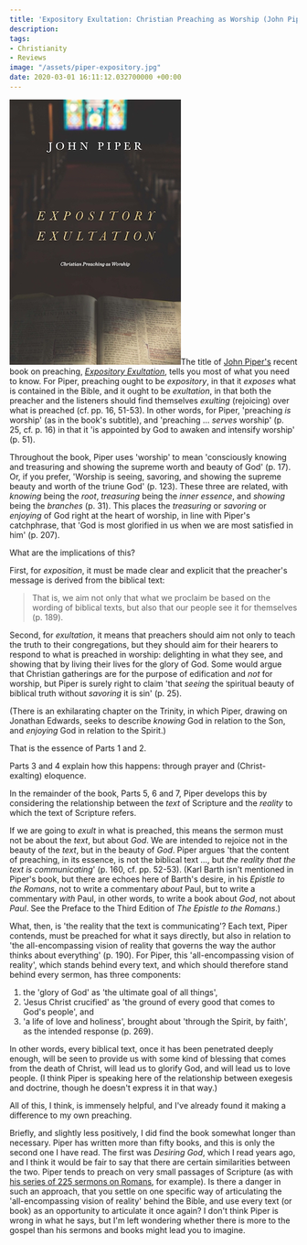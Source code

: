 ```yaml
---
title: 'Expository Exultation: Christian Preaching as Worship (John Piper)'
description: 
tags:
- Christianity
- Reviews
image: "/assets/piper-expository.jpg"
date: 2020-03-01 16:11:12.032700000 +00:00
---
```

[<img alt="Expository Exultation: Christian Preaching as Worship, by John Piper" src="/assets/piper-expository.jpg" class="alignright" />](https://www.crossway.org/books/expository-exultation-hcj/ "Expository Exultation: Christian Preaching as Worship, by John Piper")The title of [John Piper's](http://www.desiringgod.org) recent book on preaching, [_Expository Exultation_](https://www.crossway.org/books/expository-exultation-hcj/), tells you most of what you need to know. For Piper, preaching ought to be _expository_, in that it _exposes_ what is contained in the Bible, and it ought to be _exultation_, in that both the preacher and the listeners should find themselves _exulting_ (rejoicing) over what is preached (cf. pp. 16, 51-53). In other words, for Piper, 'preaching _is_ worship' (as in the book's subtitle), and 'preaching ... _serves_ worship' (p. 25, cf. p. 16) in that it 'is appointed by God to awaken and intensify worship' (p. 51).

Throughout the book, Piper uses 'worship' to mean 'consciously knowing and treasuring and showing the supreme worth and beauty of God' (p. 17). Or, if you prefer, 'Worship is seeing, savoring, and showing the supreme beauty and worth of the triune God' (p. 123). These three are related, with _knowing_ being the _root_, _treasuring_ being the _inner essence_, and _showing_ being the _branches_ (p. 31). This places the _treasuring_ or _savoring_ or _enjoying_ of God right at the heart of worship, in line with Piper's catchphrase, that 'God is most glorified in us when we are most satisfied in him' (p. 207).

What are the implications of this?

First, for _exposition_, it must be made clear and explicit that the preacher's message is derived from the biblical text:

> That is, we aim not only that what we proclaim be based on the wording of biblical texts, but also that our people see it for themselves (p. 189).

Second, for _exultation_, it means that preachers should aim not only to teach the truth to their congregations, but they should aim for their hearers to respond to what is preached in worship: delighting in what they see, and showing that by living their lives for the glory of God. Some would argue that Christian gatherings are for the purpose of edification and _not_ for worship, but Piper is surely right to claim 'that _seeing_ the spiritual beauty of biblical truth without _savoring_ it is sin' (p. 25).

(There is an exhilarating chapter on the Trinity, in which Piper, drawing on Jonathan Edwards, seeks to describe _knowing_ God in relation to the Son, and _enjoying_ God in relation to the Spirit.)

That is the essence of Parts 1 and 2.

Parts 3 and 4 explain how this happens: through prayer and (Christ-exalting) eloquence.

In the remainder of the book, Parts 5, 6 and 7, Piper develops this by considering the relationship between the _text_ of Scripture and the _reality_ to which the text of Scripture refers.

If we are going to _exult_ in what is preached, this means the sermon must not be about the _text_, but about _God_. We are intended to rejoice not in the beauty of the _text_, but in the beauty of _God_. Piper argues 'that the content of preaching, in its essence, is not the biblical text ..., but _the reality that the text is communicating_' (p. 160, cf. pp. 52-53). (Karl Barth isn't mentioned in Piper's book, but there are echoes here of Barth's desire, in his _Epistle to the Romans_, not to write a commentary _about_ Paul, but to write a commentary _with_ Paul, in other words, to write a book about _God_, not about _Paul_. See the Preface to the Third Edition of _The Epistle to the Romans_.)

What, then, is 'the reality that the text is communicating'? Each text, Piper contends, must be preached for what it says directly, but also in relation to 'the all-encompassing vision of reality that governs the way the author thinks about everything' (p. 190). For Piper, this 'all-encompassing vision of reality', which stands behind every text, and which should therefore stand behind every sermon, has three components:

1. the 'glory of God' as 'the ultimate goal of all things',
1. 'Jesus Christ crucified' as 'the ground of every good that comes to God's people', and
1. 'a life of love and holiness', brought about 'through the Spirit, by faith', as the intended response (p. 269).

In other words, every biblical text, once it has been penetrated deeply enough, will be seen to provide us with some kind of blessing that comes from the death of Christ, will lead us to glorify God, and will lead us to love people. (I think Piper is speaking here of the relationship between exegesis and doctrine, though he doesn't express it in that way.)

All of this, I think, is immensely helpful, and I've already found it making a difference to my own preaching.

Briefly, and slightly less positively, I did find the book somewhat longer than necessary. Piper has written more than fifty books, and this is only the second one I have read. The first was _Desiring God_, which I read years ago, and I think it would be fair to say that there are certain similarities between the two. Piper tends to preach on very small passages of Scripture (as with [his series of 225 sermons on Romans](https://www.desiringgod.org/series/with-messages), for example). Is there a danger in such an approach, that you settle on one specific way of articulating the 'all-encompassing vision of reality' behind the Bible, and use every text (or book) as an opportunity to articulate it once again? I don't think Piper is wrong in what he says, but I'm left wondering whether there is more to the gospel than his sermons and books might lead you to imagine.
